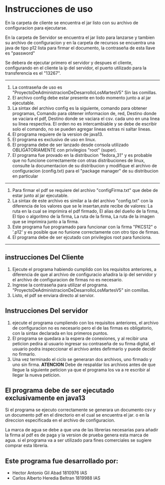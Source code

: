 # Instrucciones de uso

En la carpeta de cliente se encuentra el jar listo con su archivo de configuracion para ejecutarse.  

En la carpeta de Servidor se encuentra el jar listo para lanzarse y tambien su archivo de configuracion y en la carpeta de recursos se encuentra una java de tipo p12 lista para firmar el documento, la contraseña de esta llave es "password"

Se debera de ejecutar primero el servidor y despues el cliente, configurando en el cliente la ip del servidor, el puerto utilizado para la transferencia es el "13267".  

---

1. La contraseña de uso es "ProyectoDeAdministracionDeDesarrolloLosMartesV5" Sin las comillas.
1. El archivo config debe estar presente en todo momento junto a al jar ejecutable.  
1. La sintax del archivo config es la siguiente, comando para obtener programas, Comando para obtener informacion de, red, Destino donde se vaciara el pdf, Destino donde se vaciara el csv. cada uno en una linea su linea respectiva. El orden no es intercambiable y se debe de escribir solo el comando, no se pueden agregar lineas extras ni saltar lineas.
1. El programa requiere de la version de java13.  
1. El programa es exclusivo de uso en linux.  
1. El programa debe de ser lanzado desde consola utilizado OBLIGATORIAMENTE con privilegios "root" (super).  
1. El programa fue provado en la distribucion "fedora_31" y es probable que no funcione correctamente con otras distribuciones de linux, consulte la documentacion de su distribucion y modifique el archivo de configuracion (config.txt) para el "package manager" de su distribucion en particular

---

1. Para firmar el pdf se requiere del archivo "configFirma.txt" que debe de estar junto al jar ejecutable.  
1. La sintax de este archivo es similar a la del archivo "config.txt" con la diferencia de los valores que se le insertan,este recibe de valores: La ruta en la cual se imprimira el pdf firmado, El alias del dueño de la firma, El tipo o algoritmo de la firma, La ruta de la firma, La ruta de la imagen que se imprimira junto a la firma.  
1. Este programa fue programado para funcionar con la firma "PKCS12" o '.p12' y es posible que no funione correctamente con otro tipo de firmas.  
1. El programa debe de ser ejcutado con privilegios root para funciona.  

---

## instrucciones Del Cliente

1. Ejecute el programa habiendo cumplido con los requisitos anteriores, a diferencia de que al archivo de configuracio añadira la ip del servidor y el archivo de configuracion de firmas no es necesario.
1. Ingrese la contraseña para utilizar el programa. "ProyectoDeAdministracionDeDesarrolloLosMartesV5" sin comillas.
1. Listo, el pdf se enviara directo al servior.

## Instrucciones Del servidor

1. ejecute el programa cumpliendo con los requisitos anteriores, el archivo de configuracion no es necesario pero el de las firmas es obligatorio, con la sintax declarada en los primeros puntos.
1. El programa se quedara a la espera de conexiones, y al recibir una peticion pedira al usuario ingresar su contraseña de su firma digital, el usuario podra inspeccionar el archivo antes defirmarlo y puede decidir no firmarlo.
1. Una vez terminado el ciclo se generaran dos archivos, uno firmado y uno sin firma. **ATENCION** Debe de respaldar los archivos antes de que llegue la siguiente peticion ya que el programa los va a re escribir al llegar la nueva peticion.

## El programa debe de ser ejecutado exclusivamente en java13

Si el programa se ejecuto correctamente se generara un documento csv y un documento pdf en el directorio en el cual se encuentra el jar. o en la direccion especificada en el archivo de configuracion.

La marca de agua se debe a que una de las librerias necesarias para añadir la firma al pdf es de paga y la version de prueba genera esta marca de agua. si el programa va a ser utilizado para fines comerciales se sugiere comprar esta libreria.

## Este programa fue desarrollado por:

* Hector Antonio Gil Abad  1810976  IAS
* Carlos Alberto Heredia Beltran  1819988  IAS
